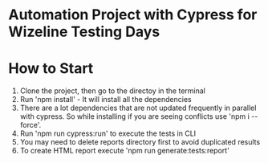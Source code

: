 # Automation Project with Cypress for Wizeline Testing Days

# How to Start
1. Clone the project, then go to the directoy in the terminal
2. Run 'npm install' - It will install all the dependencies
3. There are a lot dependencies that are not updated frequently in parallel with cypress. So while installing if you are seeing conflicts use 'npm i --force'.
4. Run 'npm run cypress:run' to execute the tests in CLI
5. You may need to delete reports directory first to avoid duplicated results 
6. To create HTML report execute 'npm run generate:tests:report'
